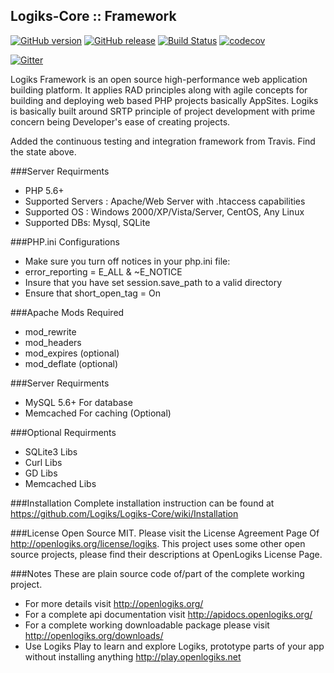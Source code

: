 Logiks-Core :: Framework
------------------------

[![GitHub version](https://badge.fury.io/gh/Logiks%2FLogiks-Core.svg)](https://badge.fury.io/gh/Logiks%2FLogiks-Core)
[![GitHub release](https://img.shields.io/github/release/qubyte/rubidium.svg)]()
[![Build Status](https://travis-ci.org/Logiks/Logiks-Core.svg)](https://travis-ci.org/Logiks/Logiks-Core)
[![codecov](https://codecov.io/gh/Logiks/Logiks-Core/branch/master/graph/badge.svg)](https://codecov.io/gh/Logiks/Logiks-Core)


[![Gitter](https://img.shields.io/gitter/room/nwjs/nw.js.svg)](https://gitter.im/Logiks/Lobby)

Logiks Framework is an open source high-performance web application building platform. It applies RAD principles along with agile concepts for building and deploying web based PHP projects basically AppSites. Logiks is basically built around SRTP principle of project development with prime concern being Developer's ease of creating projects.

Added the continuous testing and integration framework from Travis. Find the state above.

###Server Requirments
+ PHP 5.6+
+ Supported Servers : Apache/Web Server with .htaccess capabilities
+ Supported OS : Windows 2000/XP/Vista/Server, CentOS, Any Linux 
+ Supported DBs: Mysql, SQLite

###PHP.ini Configurations
+ Make sure you turn off notices in your php.ini file: 
+ error_reporting = E_ALL & ~E_NOTICE
+ Insure that you have set session.save_path to a valid directory
+ Ensure that short_open_tag = On

###Apache Mods Required
+ mod_rewrite
+ mod_headers
+ mod_expires	(optional)
+ mod_deflate	(optional)

###Server Requirments
+ MySQL 5.6+	For database
+ Memcached	For caching (Optional)

###Optional Requirments
+ SQLite3 Libs
+ Curl Libs
+ GD Libs
+ Memcached Libs

###Installation
Complete installation instruction can be found at <https://github.com/Logiks/Logiks-Core/wiki/Installation>

###License
Open Source MIT. Please visit the License Agreement Page Of <http://openlogiks.org/license/logiks>.
This project uses some other open source projects, please find their descriptions at OpenLogiks License Page.

###Notes
These are plain source code of/part of the complete working project.
+ For more details visit <http://openlogiks.org/>
+ For a complete api documentation  visit <http://apidocs.openlogiks.org/>
+ For a complete working downloadable package please visit <http://openlogiks.org/downloads/>
+ Use Logiks Play to learn and explore Logiks, prototype parts of your app without installing anything <http://play.openlogiks.net>


